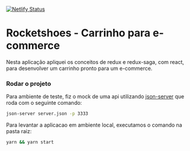 [![Netlify Status](https://api.netlify.com/api/v1/badges/5f2a3ec1-9995-436c-abaf-713e1c6c046e/deploy-status)](https://app.netlify.com/sites/optimistic-cori-3e93d5/deploys)

# Rocketshoes - Carrinho para e-commerce

Nesta aplicação apliquei os conceitos de redux e redux-saga, com react, para desenvolver um carrinho pronto para um e-commerce.

### Rodar o projeto

Para ambiente de teste, fiz o mock de uma api utilizando [json-server](https://github.com/typicode/json-server) que roda com o seguinte comando:

```sh
json-server server.json -p 3333
```

Para levantar a aplicacao em ambiente local, executamos o comando na pasta raiz:

```sh
yarn && yarn start
```
